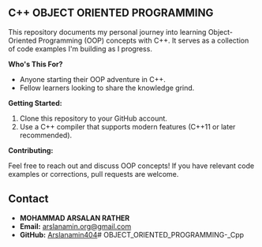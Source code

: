 ##   C++ OBJECT ORIENTED PROGRAMMING  

This repository documents my personal journey into learning Object-Oriented Programming (OOP) concepts with C++. It serves as a collection of code examples I'm building as I progress.

**Who's This For?**

* Anyone starting their OOP adventure in C++.
* Fellow learners looking to share the knowledge grind.

**Getting Started:**

1. Clone this repository to your GitHub account.
2. Use a C++ compiler that supports modern features (C++11 or later recommended).


**Contributing:**

Feel free to reach out and discuss OOP concepts! If you have relevant code examples or corrections, pull requests are welcome.


## Contact

- **MOHAMMAD ARSALAN RATHER**
- **Email:** arslanamin.org@gmail.com
- **GitHub:** [Arslanamin404](https://github.com/Arslanamin404)# OBJECT_ORIENTED_PROGRAMMING-_Cpp
